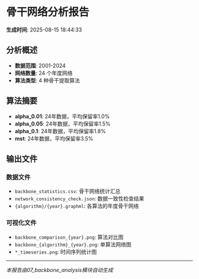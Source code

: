 # 骨干网络分析报告

**生成时间**: 2025-08-15 18:44:33

## 分析概述

- **数据范围**: 2001-2024
- **网络数量**: 24 个年度网络
- **算法类型**: 4 种骨干提取算法

## 算法摘要

- **alpha_0.01**: 24年数据，平均保留率1.0%
- **alpha_0.05**: 24年数据，平均保留率1.5%
- **alpha_0.1**: 24年数据，平均保留率1.8%
- **mst**: 24年数据，平均保留率3.5%

## 输出文件

### 数据文件
- `backbone_statistics.csv`: 骨干网络统计汇总
- `network_consistency_check.json`: 数据一致性检查结果
- `{algorithm}/{year}.graphml`: 各算法的年度骨干网络

### 可视化文件
- `backbone_comparison_{year}.png`: 算法对比图
- `backbone_{algorithm}_{year}.png`: 单算法网络图
- `*_timeseries.png`: 时间序列统计图

---
*本报告由07_backbone_analysis模块自动生成*
